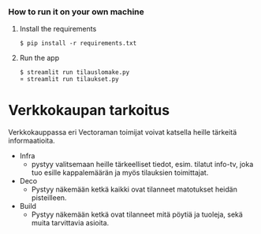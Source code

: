 ### How to run it on your own machine

1. Install the requirements

   ```
   $ pip install -r requirements.txt
   ```

2. Run the app

   ```
   $ streamlit run tilauslomake.py
   ¤ streamlit run tilaukset.py
   ```

# Verkkokaupan tarkoitus

Verkkokauppassa eri Vectoraman toimijat voivat katsella heille tärkeitä informaatioita.
- Infra 
   - pystyy valitsemaan heille tärkeelliset tiedot, esim. tilatut info-tv, joka tuo esille kappalemäärän ja myös tilauksien toimittajat. 
- Deco
   - Pystyy näkemään ketkä kaikki ovat tilanneet matotukset heidän pisteilleen.
- Build
   - Pystyy näkemään ketkä ovat tilanneet mitä pöytiä ja tuoleja, sekä muita tarvittavia asioita.
